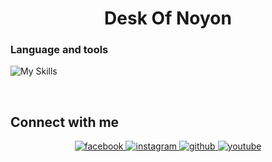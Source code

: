 # <div  align="center">Desk Of Noyon</div> 
 

### Language and tools

![My Skills](https://skillicons.dev/icons?i=js,ts,nodejs,py,react,nextjs,express,vite,vscode,git,github,tailwind,bootstrap,md,bash,vercel,netlify,postman,mongodb,figma)


<br/>  


## Connect with me  
<div align="center">
<a href="https://www.facebook.com/codewithnoyon" target="_blank">
<img src=https://img.shields.io/badge/facebook-%232E87FB.svg?&style=for-the-badge&logo=facebook&logoColor=white alt=facebook style="margin-bottom: 5px;" />
</a>
<a href="https://instagram.com/deskofnoyon" target="_blank">
<img src=https://img.shields.io/badge/instagram-%23000000.svg?&style=for-the-badge&logo=instagram&logoColor=white alt=instagram style="margin-bottom: 5px;" />
</a>
<a href="https://github.com/deskofnoyon" target="_blank">
<img src=https://img.shields.io/badge/github-%2324292e.svg?&style=for-the-badge&logo=github&logoColor=white alt=github style="margin-bottom: 5px;" />
</a>
<a href="https://www.youtube.com/@deskofnoyon" target="_blank">
<img src=https://img.shields.io/badge/youtube-%23EE4831.svg?&style=for-the-badge&logo=youtube&logoColor=white alt=youtube style="margin-bottom: 5px;" />
</a>  
</div>
